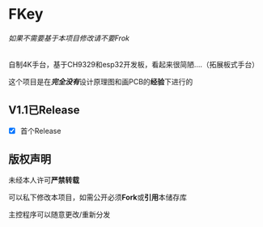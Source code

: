 # FKey

###### 如果不需要基于本项目修改请不要Frok

自制4K手台，基于CH9329和esp32开发板，看起来很简陋....（拓展板式手台）

这个项目是在***完全没有***设计原理图和画PCB的**经验**下进行的


## V1.1已Release

 - [x] 首个Release

## 版权声明

未经本人许可**严禁转载**

可以私下修改本项目，如需公开必须**Fork**或**引用**本储存库

主控程序可以随意更改/重新分发
